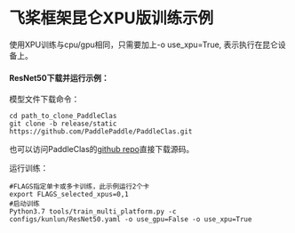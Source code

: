 # 飞桨框架昆仑XPU版训练示例

使用XPU训练与cpu/gpu相同，只需要加上-o use_xpu=True, 表示执行在昆仑设备上。

#### ResNet50下载并运行示例：

模型文件下载命令：

```
cd path_to_clone_PaddleClas
git clone -b release/static https://github.com/PaddlePaddle/PaddleClas.git
```
也可以访问PaddleClas的[github repo](https://github.com/PaddlePaddle/PaddleClas/tree/release/static)直接下载源码。

运行训练：
```
#FLAGS指定单卡或多卡训练，此示例运行2个卡
export FLAGS_selected_xpus=0,1
#启动训练
Python3.7 tools/train_multi_platform.py -c configs/kunlun/ResNet50.yaml -o use_gpu=False -o use_xpu=True
```